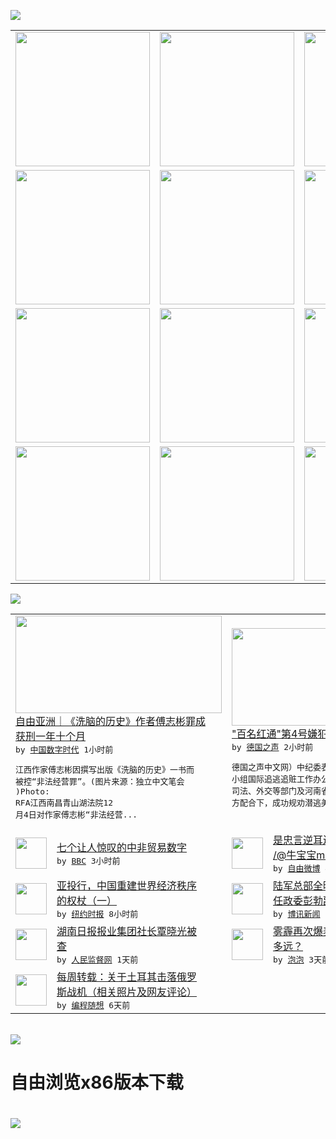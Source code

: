 

<a href="https://github.com/greatfire/z/raw/master/FreeBrowser.apk"><img src="https://raw.githubusercontent.com/greatfire/wiki/master/x/header.png" /></a><table><tr><td width="262" align="center" valign="center"><a href="https://github.com/greatfire/wiki/wiki/nyt" title="纽约时报中文网 国际纵览"><img src="https://raw.githubusercontent.com/greatfire/wiki/master/x/nyt_flag.png" width="215"/></a></td><td width="262" align="center" valign="center"><a href="https://github.com/greatfire/wiki/wiki/dw" title=""><img src="https://raw.githubusercontent.com/greatfire/wiki/master/x/dw_flag.png" width="215"/></a></td><td width="262" align="center" valign="center"><a href="https://github.com/greatfire/wiki/wiki/rmjd" title=""><img src="https://raw.githubusercontent.com/greatfire/wiki/master/x/rmjd_flag.png" width="215"/></a></td></tr><tr><td width="262" align="center" valign="center"><a href="https://github.com/paopaonetizen/website" title="泡泡 - 未经审查的互联网信息"><img src="https://raw.githubusercontent.com/greatfire/wiki/master/x/pp_flag.png" width="215"/></a></td><td width="262" align="center" valign="center"><a href="https://github.com/getlantern/mirror" title="以及自由微博和GreatFire.org官方中文论坛"><img src="https://raw.githubusercontent.com/greatfire/wiki/master/x/lantern_flag.png" width="215"/></a></td><td width="262" align="center" valign="center"><a href="https://github.com/cdtmirrors/m/" title=""><img src="https://raw.githubusercontent.com/greatfire/wiki/master/x/cdt_flag.png" width="215"/></a></td></tr><tr><td width="262" align="center" valign="center"><a href="https://github.com/program-think/blog" title="编程随想的博客"><img src="https://raw.githubusercontent.com/greatfire/wiki/master/x/pt_flag.png" width="215"/></a></td><td width="262" align="center" valign="center"><a href="https://github.com/greatfire/wiki/wiki/bbc" title=""><img src="https://raw.githubusercontent.com/greatfire/wiki/master/x/bbc_flag.png" width="215"/></a></td><td width="262" align="center" valign="center"><a href="https://github.com/freeweibo/s" title="自由微博 - 匿名和不受屏蔽的新浪微博搜索"><img src="https://raw.githubusercontent.com/greatfire/wiki/master/x/fw_flag.png" width="215"/></a></td></tr><tr><td width="262" align="center" valign="center"><a href="https://github.com/greatfire/wiki/wiki/google" title=""><img src="https://raw.githubusercontent.com/greatfire/wiki/master/x/google_flag.png" width="215"/></a></td><td width="262" align="center" valign="center"><a href="https://github.com/bxnews/boxun" title=""><img src="https://raw.githubusercontent.com/greatfire/wiki/master/x/bx_flag.png" width="215"/></a></td><td width="262" align="center" valign="center"><a href="https://github.com/greatfire/wiki/wiki/open-source" title="欢迎访问GreatFire.org开发者项目网站"><img src="https://raw.githubusercontent.com/greatfire/wiki/master/x/open-source_flag.png" width="215"/></a></td></tr></table><img src="https://raw.githubusercontent.com/greatfire/wiki/master/x/newsfeed text.png" /><table cols="4"><tr><td colspan="2" width="380"><a href="http://feedproxy.google.com/~r/chinadigitaltimes/IyPt/~3/mX0Ek2bgZ7A/"><img src="http://chinadigitaltimes.net/chinese/files/2015/12/%E5%82%85%E5%BF%97%E5%BD%AC.jpg" width="330" height="156"/></a></br><a href="http://feedproxy.google.com/~r/chinadigitaltimes/IyPt/~3/mX0Ek2bgZ7A/">自由亚洲｜《洗脑的历史》作者傅志彬罪成 <br/>获刑一年十个月</a></br><kbd> by <a href="http://chinadigitaltimes.net/chinese/">中国数字时代</a> 1小时前 </kbd></br><pre>江西作家傅志彬因撰写出版《洗脑的历史》一书而<br/>被控“非法经营罪”。(图片来源：独立中文笔会<br/>)Photo: RFA江西南昌青山湖法院12<br/>月4日对作家傅志彬“非法经营...</pre></td><td colspan="2" width="380"><a href="http://dw.com/p/1HHqV?maca=chi-GK-text-greatfire-all-chinese-15625-xml-mrss"><img src="http://www.dw.com/image/0,,18896517_302,00.jpg" width="330" height="156"/></a></br><a href="http://dw.com/p/1HHqV?maca=chi-GK-text-greatfire-all-chinese-15625-xml-mrss">"百名红通"第4号嫌犯从美国返京自首</a></br><kbd> by <a href="http://dw.de">德国之声</a> 2小时前 </kbd></br><pre>德国之声中文网）中纪委表示，在中央反腐败协调<br/>小组国际追逃追赃工作办公室的统筹协调下，中国<br/>司法、外交等部门及河南省追逃办密切协作，在美<br/>方配合下，成功规劝潜逃美国1...</pre></td></tr><tr><td><img src="http://a.files.bbci.co.uk/worldservice/live/assets/images/2015/12/05/151205090111_china_africa_144x81_istock_nocredit.jpg" width="50" height="50"/></td><td width="280"><a href="http://www.bbc.com/zhongwen/simp/world/2015/12/151205_china_africa_trade">七个让人惊叹的中非贸易数字</a></br><kbd> by <a href="http://www.bbc.co.uk/zhongwen/simp">BBC</a> 3小时前 </kbd></td><td><img src="http://ww3.sinaimg.cn/large/c57c1a49jw1eyoqhsohmwj20b408c0tc.jpg" width="50" height="50"/></td><td width="280"><a href="https://freeweibo.com/weibo/3916720143765836">是忠言逆耳还是肆意妄议？ /<br/>/@牛宝宝max:@清...</a></br><kbd> by <a href="https://freeweibo.com/">自由微博</a> 4小时前 </kbd></td></tr><tr><td><img src="http://static01.nyt.com/images/2015/12/03/business/00chinabank-web1/00chinabank-web1-articleLarge.jpg" width="50" height="50"/></td><td width="280"><a href="https://d3qlz4p8smvoli.cloudfront.net/china/20151205/c05chinabank/">亚投行，中国重建世界经济秩序<br/>的权杖（一）</a></br><kbd> by <a href="http://m.cn.nytimes.com/">纽约时报</a> 8小时前 </kbd></td><td><img src="https://raw.githubusercontent.com/greatfire/wiki/master/x/bx_logo.png" width="50" height="50"/></td><td width="280"><a href="http://www.boxun.com/news/gb/china/2015/12/201512051140.shtml">陆军总部全曝光李作成司令刘雷<br/>任政委彭勃副司令请看博...</a></br><kbd> by <a href="http://www.boxun.com">博讯新闻</a> 12小时前 </kbd></td></tr><tr><td><img src="https://raw.githubusercontent.com/greatfire/wiki/master/x/rmjd_logo.png" width="50" height="50"/></td><td width="280"><a href="http://www.rmjdw.com//fazhizhongguo/20151204/15242.html">湖南日报报业集团社长覃晓光被<br/>查 </a></br><kbd> by <a href="http://www.rmjdw.com/">人民监督网</a> 1天前 </kbd></td><td><img src="https://raw.githubusercontent.com/greatfire/wiki/master/x/pp_logo.png" width="50" height="50"/></td><td width="280"><a href="https://pao-pao.net/article/645">雾霾再次爆表，离“阈值”还有<br/>多远？</a></br><kbd> by <a href="https://pao-pao.net">泡泡</a> 3天前 </kbd></td></tr><tr><td><img src="http://lh6.googleusercontent.com/1JedqxQPYOeVZTCf2j8GERen7tQNqQjFHM3P-kPSKN3m2pu4UulwMJQfdgyNkzh49xT2xBLfjm9RFVNZ5gVbRIunnN7Id9fuLrdg5R_ekbc-2W-hmNVHyFjjFbZIBvoQh2uO4S4ATg" width="50" height="50"/></td><td width="280"><a href="http://feedproxy.google.com/~r/programthink/~3/t9cHfStoSCU/weekly-share-94.html">每周转载：关于土耳其击落俄罗<br/>斯战机（相关照片及网友评论）</a></br><kbd> by <a href="http://program-think.blogspot.com">编程随想</a> 6天前 </kbd></td></table></br><a href="https://github.com/greatfire/z/raw/master/FreeBrowser.apk"><img src="https://raw.githubusercontent.com/greatfire/wiki/master/x/download app.png" /></a><h1>自由浏览x86版本下载<h1><a href="https://github.com/greatfire/z/raw/master/FreeBrowser-x86.apk"><img src="https://raw.githubusercontent.com/greatfire/images/master/fb86.qr.png" /></a>